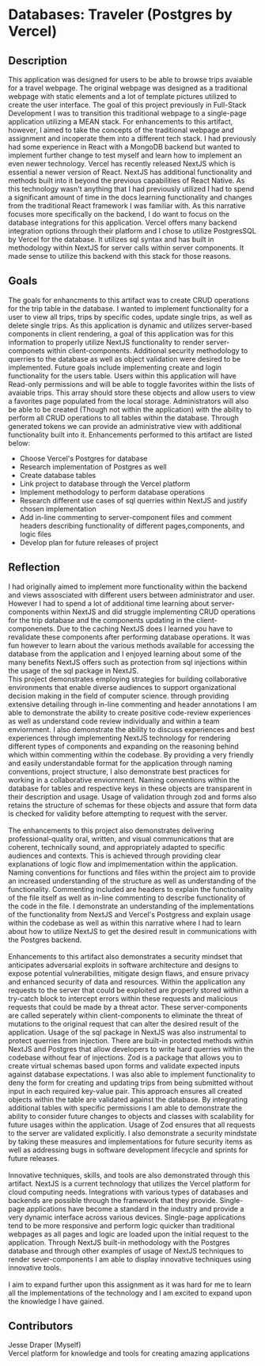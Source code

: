 
# Databases: Traveler (Postgres by Vercel)

## Description
This application was designed for users to be able to browse trips avaiable for a travel webpage. The original webpage was designed as a traditional webpage with static elements and a lot of template pictures utilized to create the user interface. The goal of this project previously in Full-Stack Development I was to transition this traditional webpage to a single-page application utilizing a MEAN stack. For enhancements to this artifact, however, I aimed to take the concepts of the traditional webpage and assignment and incoperate them into a different tech stack. I had previously had some experience in React with a MongoDB backend but wanted to implement further change to test myself and learn how to implement an even newer technology. Vercel has recently released NextJS which is essential a newer version of React. NextJS has additional functionality and methods built into it beyond the previous capabilities of React Native. As this technology wasn't anything that I had previously utilized I had to spend a significant amount of time in the docs learning functionality and changes from the traditional React framework I was familiar with. As this narrative focuses more specifically on the backend, I do want to focus on the database integrations for this application. Vercel offers many backend integration options through their platform and I chose to utilize PostgresSQL by Vercel for the database. It utilizes sql syntax and has built in methodology within NextJS for server calls within server components. It made sense to utilize this backend with this stack for those reasons.

## Goals
The goals for enhancments to this artifact was to create CRUD operations for the trip table in the database. I wanted to implement functionality for a user to view all trips, trips by specific codes, update single trips, as well as delete single trips. As this application is dynamic and utilizes server-based components in client rendering, a goal of this application was for this information to properly utilize NextJS functionality to render server-componets within client-components. Additional security methodology to querries to the database as well as object validation were desired to be implemented. Future goals include implementing create and login functionality for the users table. Users within this application will have Read-only permissions and will be able to toggle favorites within the lists of avaiable trips. This array should store these objects and allow users to view a favorites page populated from the local storage. Administrators will also be able to be created (Though not within the application) with the ability to perform all CRUD operations to all tables within the database. Through generated tokens we can provide an administrative view with additional functionality built into it. Enhancements performed to this artifact are listed below:
<ul>
  <li>Choose Vercel's Postgres for database</li>
  <li>Research implementation of Postgres as well</li>
  <li>Create database tables</li>
  <li>Link project to database through the Vercel platform</li>
  <li>Implement methodology to perform database operations</li>
  <li>Research different use cases of sql querries within NextJS and justify chosen implementation</li>
  <li>Add in-line commenting to server-component files and comment headers describing functionality of different pages,components, and logic files</li>
  <li>Develop plan for future releases of project</li>
</ul>

## Reflection
I had originally aimed to implement more functionality within the backend and views assosciated with different users between administrator and user. However I had to spend a lot of additional time learning about server-components within NextJS and did struggle implementing CRUD operations for the trip database and the components updating in the client-componenets. Due to the caching NextJS does I learned you have to revalidate these components after performing database operations. It was fun however to learn about the various methods available for accessing the database from the application and I enjoyed learning about some of the many benefits NextJS offers such as protection from sql injections within the usage of the sql package in NextJS. <br/>
This project demonstrates employing strategies for building collaborative environments that enable diverse audiences to support organizational decision making in the field of computer science. through providing extensive detailing through in-line commenting and header annotations I am able to demonstrate the ability to create positive code-review experiences as well as understand code review individually and within a team enviornment.  I also demonstrate the ability to discuss experiences and best experiences through implementing NextJS technology for rendering different types of components and expanding on the reasoning behind which within commenting within the codebase. By providing a very friendly and easily understandable format for the application through naming conventions, project structure, I also demonstrate best practices for working in a collaborative enviornment. Naming conventions within the database for tables and respective keys in these objects are transparent in their description and usage. Usage of validation through zod and forms also retains the structure of schemas for these objects and assure that form data is checked for validity before attempting to request with the server. <br/><br/>
The enhancements to this project also demonstrates delivering professional-quality oral, written, and visual communications that are coherent, technically sound, and appropriately adapted to specific audiences and contexts. This is achieved through providing clear explanations of logic flow and implmementation within the application. Naming conventions for functions and files within the project aim to provide an increased understanding of the structure as well as understanding of the functionality. Commenting included are headers to explain the functionality of the file itself as well as in-line commenting to describe functionality of the code in the file. I demonstrate an understanding of the implementations of the functionality from NextJS and Vercel's Postgress and explain usage within the codebase as well as within this narrative where I had to learn about how to utilize NextJS to get the desired result in communications with the Postgres backend. <br/><br/>
Enhancements to this artifact also demonstrates a security mindset that anticipates adversarial exploits in software architecture and designs to expose potential vulnerabilities, mitigate design flaws, and ensure privacy and enhanced security of data and resources. Within the application any requests to the server that could be exploited are properly stored within a try-catch block to intercept errors within these requests and malicious requests that could be made by a threat actor. These server-components are called seperately within client-components to eliminate the threat of mutations to the original request that can alter the desired result of the application. Usage of the sql package in NextJS was also instrumental to protect querries from injection. There are built-in protected methods within NextJS and Postgres that allow developers to write hard querries within the codebase without fear of injections. Zod is a package that allows you to create virtual schemas based upon forms and validate expected inputs against database expectations. I was also able to implement functionality to deny the form for creating and updating trips from being submitted without input in each required key-value pair. This approach ensures all created objects within the table are validated against the database. By integrating additional tables with specific permissions I am able to demonstrate the ability to consider future changes to objects and classes with scalability for future usages within the application. Usage of Zod ensures that all requests to the server are validated explicitly. I also demonstrate a security mindstate by taking these measures and implementations for future security items as well as addressing bugs in software development lifecycle and sprints for future releases. <br/><br/>
Innovative techniques, skills, and tools are also demonstrated through this artifact. NextJS is a current technology that utilizes the Vercel platform for cloud computing needs. Integrations with various types of databases and backends are possible through the framework that they provide. Single-page applications have become a standard in the industry and provide a very dynamic interface across various devices. Single-page applications tend to be more responsive and perform logic quicker than traditional webpages as all pages and logic are loaded upon the initial request to the application. Through NextJS built-in methodology with the Postgres database and through other examples of usage of NextJS techniques to render sever-components I am able to display innovative techniques using innovative tools. <br/><br/>
I aim to expand further upon this assignment as it was hard for me to learn all the implementations of the technology and I am excited to expand upon the knowledge I have gained.

## Contributors
Jesse Draper (Myself)<br/>
Vercel platform for knowledge and tools for creating amazing applications
